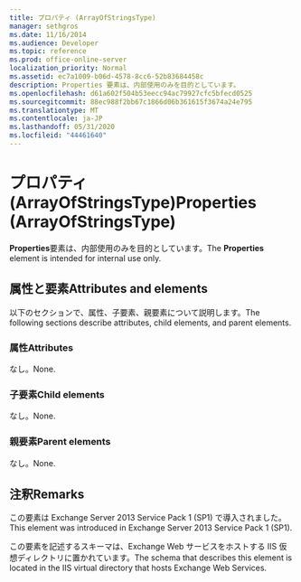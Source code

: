```yaml
---
title: プロパティ (ArrayOfStringsType)
manager: sethgros
ms.date: 11/16/2014
ms.audience: Developer
ms.topic: reference
ms.prod: office-online-server
localization_priority: Normal
ms.assetid: ec7a1009-b06d-4578-8cc6-52b83684458c
description: Properties 要素は、内部使用のみを目的としています。
ms.openlocfilehash: d61a602f504b53eecc94ac79927cfc5bfecd0525
ms.sourcegitcommit: 88ec988f2bb67c1866d06b361615f3674a24e795
ms.translationtype: MT
ms.contentlocale: ja-JP
ms.lasthandoff: 05/31/2020
ms.locfileid: "44461640"
---
```

# <a name="properties-arrayofstringstype"></a><span data-ttu-id="00891-103">プロパティ (ArrayOfStringsType)</span><span class="sxs-lookup"><span data-stu-id="00891-103">Properties (ArrayOfStringsType)</span></span>

<span data-ttu-id="00891-104">**Properties**要素は、内部使用のみを目的としています。</span><span class="sxs-lookup"><span data-stu-id="00891-104">The **Properties** element is intended for internal use only.</span></span> 

## <a name="attributes-and-elements"></a><span data-ttu-id="00891-105">属性と要素</span><span class="sxs-lookup"><span data-stu-id="00891-105">Attributes and elements</span></span>

<span data-ttu-id="00891-106">以下のセクションで、属性、子要素、親要素について説明します。</span><span class="sxs-lookup"><span data-stu-id="00891-106">The following sections describe attributes, child elements, and parent elements.</span></span>
  
### <a name="attributes"></a><span data-ttu-id="00891-107">属性</span><span class="sxs-lookup"><span data-stu-id="00891-107">Attributes</span></span>

<span data-ttu-id="00891-108">なし。</span><span class="sxs-lookup"><span data-stu-id="00891-108">None.</span></span>
  
### <a name="child-elements"></a><span data-ttu-id="00891-109">子要素</span><span class="sxs-lookup"><span data-stu-id="00891-109">Child elements</span></span>

<span data-ttu-id="00891-110">なし。</span><span class="sxs-lookup"><span data-stu-id="00891-110">None.</span></span>
  
### <a name="parent-elements"></a><span data-ttu-id="00891-111">親要素</span><span class="sxs-lookup"><span data-stu-id="00891-111">Parent elements</span></span>

<span data-ttu-id="00891-112">なし。</span><span class="sxs-lookup"><span data-stu-id="00891-112">None.</span></span>
  
## <a name="remarks"></a><span data-ttu-id="00891-113">注釈</span><span class="sxs-lookup"><span data-stu-id="00891-113">Remarks</span></span>

<span data-ttu-id="00891-114">この要素は Exchange Server 2013 Service Pack 1 (SP1) で導入されました。</span><span class="sxs-lookup"><span data-stu-id="00891-114">This element was introduced in Exchange Server 2013 Service Pack 1 (SP1).</span></span>
  
<span data-ttu-id="00891-115">この要素を記述するスキーマは、Exchange Web サービスをホストする IIS 仮想ディレクトリに置かれています。</span><span class="sxs-lookup"><span data-stu-id="00891-115">The schema that describes this element is located in the IIS virtual directory that hosts Exchange Web Services.</span></span>
  

